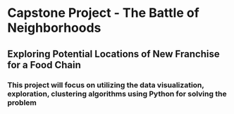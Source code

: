 # Capstone Project - The Battle of Neighborhoods
## Exploring Potential Locations of New Franchise for a Food Chain
### This project will focus on utilizing the data visualization, exploration, clustering algorithms using Python for solving the problem
